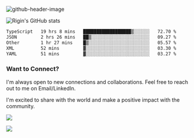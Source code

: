 
![github-header-image](https://github.com/riginoommen/riginoommen/assets/3840244/889cae65-df55-4cda-86cc-bf21bf1f2e96)

![Rigin's GitHub stats](https://github-readme-stats.vercel.app/api?username=riginoommen\&show_icons=true\&show=reviews,discussions_started,discussions_answered,prs_merged,prs_merged_percentage)


<!--START_SECTION:waka-->

```txt
TypeScript   19 hrs 8 mins   ██████████████████▒░░░░░░   72.70 %
JSON         2 hrs 26 mins   ██▒░░░░░░░░░░░░░░░░░░░░░░   09.27 %
Other        1 hr 27 mins    █▒░░░░░░░░░░░░░░░░░░░░░░░   05.57 %
XML          52 mins         ▓░░░░░░░░░░░░░░░░░░░░░░░░   03.30 %
YAML         51 mins         ▓░░░░░░░░░░░░░░░░░░░░░░░░   03.27 %
```

<!--END_SECTION:waka-->

### Want to Connect?

I'm always open to new connections and collaborations. Feel free to reach out to me on Email/LinkedIn.

I'm excited to share with the world and make a positive impact with the community.

![](https://komarev.com/ghpvc/?username=riginoommen)

![](https://hit.yhype.me/github/profile?user_id=3840244)


